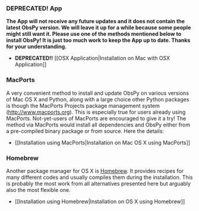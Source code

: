 ### DEPRECATED! App

**The App will not receive any future updates and it does not contain the latest ObsPy version. We will leave it up for a while because some people might still want it. Please use one of the methods mentioned below to install ObsPy! It is just too much work to keep the App up to date. Thanks for your understanding.**

  * **DEPRECATED!!** [[OSX Application|Installation on Mac with OSX Application]]

### MacPorts

A very convenient method to install and update ObsPy on various versions of Mac OS X and Python, along with a large choice other Python packages is though the MacPorts Projects package management system (http://www.macports.org). This is especially true for users already using MacPorts. Not-yet-users of MacPorts are encouraged to give it a try! The method via MacPorts would install all dependencies and ObsPy either from a pre-compiled binary package or from source. Here the details:

  * [[Installation using MacPorts|Installation on Mac OS X using MacPorts]]

### Homebrew

Another package manager for OS X is [Homebrew](http://brew.sh/). It provides recipes for many different codes and usually compiles them during the installation. This is probably the most work from all alternatives presented here but arguably also the most flexible one.

 * [[Installation using Homebrew|Installation on OS X using Homebrew]]